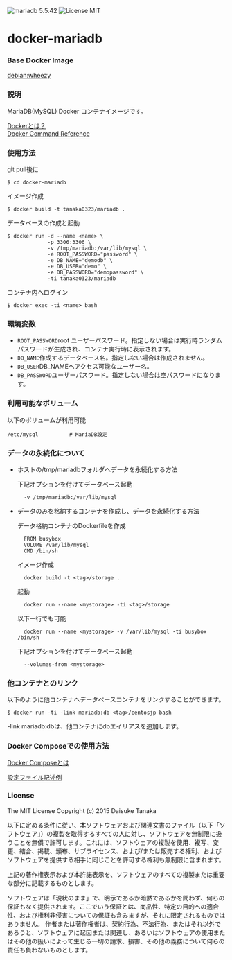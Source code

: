 ![mariadb 5.5.42](https://img.shields.io/badge/mariadb-5.5.42-brightgreen.svg) ![License MIT](https://img.shields.io/badge/license-MIT-blue.svg)

# docker-mariadb

### Base Docker Image

[debian:wheezy](https://registry.hub.docker.com/_/debian/)

### 説明

MariaDB(MySQL) Docker コンテナイメージです。

[Dockerとは？](https://docs.docker.com/)  
[Docker Command Reference](https://docs.docker.com/reference/commandline/cli/)

### 使用方法

git pull後に

    $ cd docker-mariadb

イメージ作成

    $ docker build -t tanaka0323/mariadb .

データベースの作成と起動

    $ docker run -d --name <name> \
                 -p 3306:3306 \
                 -v /tmp/mariadb:/var/lib/mysql \
                 -e ROOT_PASSWORD="password" \
                 -e DB_NAME="demodb" \
                 -e DB_USER="demo" \
                 -e DB_PASSWORD="demopassword" \
                 -ti tanaka0323/mariadb

コンテナ内へログイン

    $ docker exec -ti <name> bash

### 環境変数

- <code>ROOT_PASSWORD</code>root ユーザーパスワード。指定しない場合は実行時ランダムパスワードが生成され、コンテナ実行時に表示されます。
- <code>DB_NAME</code>作成するデータベース名。指定しない場合は作成されません。
- <code>DB_USER</code>DB_NAMEへアクセス可能なユーザー名。
- <code>DB_PASSWORD</code>ユーザーパスワード。指定しない場合は空パスワードになります。

### 利用可能なボリューム

以下のボリュームが利用可能

    /etc/mysql          # MariaDB設定

### データの永続化について

- ホストの/tmp/mariadbフォルダへデータを永続化する方法

    下記オプションを付けてデータベース起動

        -v /tmp/mariadb:/var/lib/mysql

- データのみを格納するコンテナを作成し、データを永続化する方法

    データ格納コンテナのDockerfileを作成

        FROM busybox
        VOLUME /var/lib/mysql
        CMD /bin/sh

    イメージ作成

        docker build -t <tag>/storage .

    起動

        docker run --name <mystorage> -ti <tag>/storage

    以下一行でも可能

        docker run --name <mystorage> -v /var/lib/mysql -ti busybox /bin/sh

    下記オプションを付けてデータベース起動

        --volumes-from <mystorage>

### 他コンテナとのリンク

以下のように他コンテナへデータベースコンテナをリンクすることができます。  

    $ docker run -ti -link mariadb:db <tag>/centosjp bash

-link mariadb:dbは、他コンテナにdbエイリアスを追加します。

### Docker Composeでの使用方法

[Docker Composeとは](https://docs.docker.com/compose/)  

[設定ファイル記述例](https://bitbucket.org/tanaka0323/compose-examples)

### License

The MIT License
Copyright (c) 2015 Daisuke Tanaka

以下に定める条件に従い、本ソフトウェアおよび関連文書のファイル（以下「ソフトウェア」）の複製を取得するすべての人に対し、ソフトウェアを無制限に扱うことを無償で許可します。これには、ソフトウェアの複製を使用、複写、変更、結合、掲載、頒布、サブライセンス、および/または販売する権利、およびソフトウェアを提供する相手に同じことを許可する権利も無制限に含まれます。

上記の著作権表示および本許諾表示を、ソフトウェアのすべての複製または重要な部分に記載するものとします。

ソフトウェアは「現状のまま」で、明示であるか暗黙であるかを問わず、何らの保証もなく提供されます。ここでいう保証とは、商品性、特定の目的への適合性、および権利非侵害についての保証も含みますが、それに限定されるものではありません。 作者または著作権者は、契約行為、不法行為、またはそれ以外であろうと、ソフトウェアに起因または関連し、あるいはソフトウェアの使用またはその他の扱いによって生じる一切の請求、損害、その他の義務について何らの責任も負わないものとします。